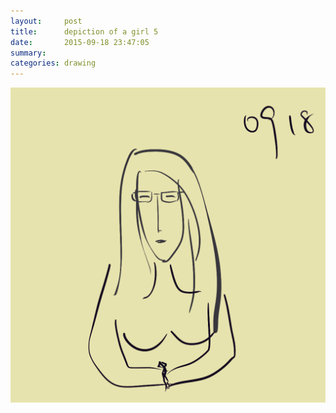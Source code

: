 ```yaml
---
layout:     post
title:      depiction of a girl 5
date:       2015-09-18 23:47:05
summary:    
categories: drawing
---
```

![depiction of a girl 5](/images/diary/depiction-of-a-girl-5.png "scientifixy")
